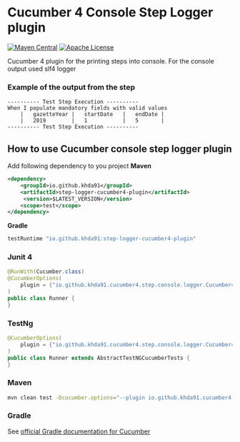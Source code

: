 [license]: http://www.apache.org/licenses/LICENSE-2.0 "Apache License 2.0"
# Cucumber 4 Console Step Logger plugin 
[![Maven Central](https://img.shields.io/maven-central/v/io.github.khda91/step-logger-cucumber4-plugin)](https://search.maven.org/artifact/io.github.khda91/step-logger-cucumber4-plugin)
[![Apache License](https://img.shields.io/badge/license-Apache-green.svg)](https://github.com/khda91/cucumber4-step-console-logger-plugin/blob/master/LICENSE)

Cucumber 4 plugin for the printing steps into console.
For the console output used slf4 logger

### Example of the output from the step
```text
---------- Test Step Execution ----------
When I populate mandatory fields with valid values
	|	gazetteYear	|	startDate	|	endDate	|	
	|	2019       	|	1        	|	5      	|	
---------- Test Step Execution ----------
```

## How to use Cucumber console step logger plugin
Add following dependency to you project
**Maven**
```xml
<dependency>
    <groupId>io.github.khda91</groupId>
    <artifactId>step-logger-cucumber4-plugin</artifactId>
     <version>$LATEST_VERSION</version>
    <scope>test</scope>
</dependency>
```

**Gradle**
```groovy
testRuntime "io.github.khda91:step-logger-cucumber4-plugin"
```

### Junit 4
```java
@RunWith(Cucumber.class)
@CucumberOptions(
    plugin = {"io.github.khda91.cucumber4.step.console.logger.Cucumber4StepConsoleLogger"}
)
public class Runner {
}
```

### TestNg
```java
@CucumberOptions(
    plugin = {"io.github.khda91.cucumber4.step.console.logger.Cucumber4StepConsoleLogger"}
)
public class Runner extends AbstractTestNGCucumberTests {
}
```

### Maven
```bash
mvn clean test -Dcucumber.options="--plugin io.github.khda91.cucumber4.step.console.logger.Cucumber4StepConsoleLogger"
```

### Gradle
See [official Gradle documentation for Cucumber](https://cucumber.io/docs/tools/java/)
